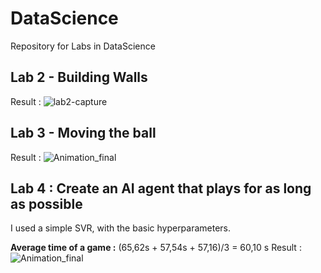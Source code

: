 # DataScience
Repository for Labs in DataScience

## Lab 2 - Building Walls
Result : 
![lab2-capture](https://user-images.githubusercontent.com/92478495/137206373-7b4bad7e-ad63-42b1-8912-bec01a82f539.PNG)

## Lab 3 - Moving the ball
Result :
![Animation_final](https://user-images.githubusercontent.com/92478495/138277633-0d86057d-a8ab-4a33-8a01-0786729b82f0.gif)

## Lab 4 : Create an AI agent that plays for as long as possible
I used a simple SVR, with the basic hyperparameters. 

**Average time of a game :** (65,62s + 57,54s + 57,16)/3 =  60,10 s
Result :
![Animation_final](https://user-images.githubusercontent.com/92478495/144676801-faedc475-9c53-40ae-8626-3785cbdb3906.gif)
